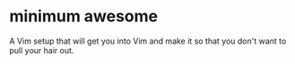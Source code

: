 minimum awesome
==============

A Vim setup that will get you into Vim and make it so that you don't want to pull your hair out.
